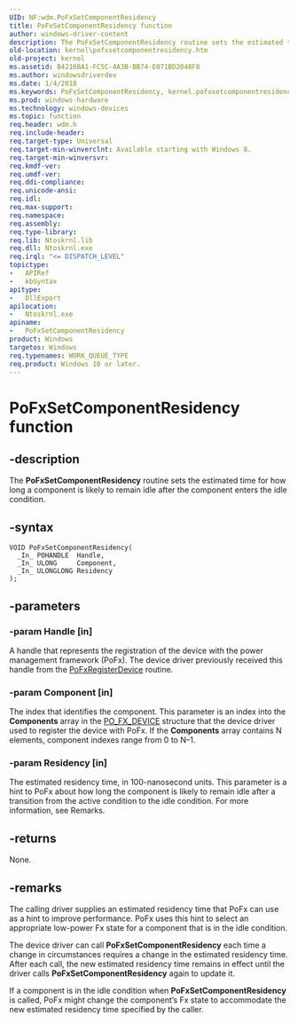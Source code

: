 ```yaml
---
UID: NF:wdm.PoFxSetComponentResidency
title: PoFxSetComponentResidency function
author: windows-driver-content
description: The PoFxSetComponentResidency routine sets the estimated time for how long a component is likely to remain idle after the component enters the idle condition.
old-location: kernel\pofxsetcomponentresidency.htm
old-project: kernel
ms.assetid: B4216BA1-FC5C-4A3B-BB74-E071BD2048F8
ms.author: windowsdriverdev
ms.date: 1/4/2018
ms.keywords: PoFxSetComponentResidency, kernel.pofxsetcomponentresidency, wdm/PoFxSetComponentResidency, PoFxSetComponentResidency routine [Kernel-Mode Driver Architecture]
ms.prod: windows-hardware
ms.technology: windows-devices
ms.topic: function
req.header: wdm.h
req.include-header: 
req.target-type: Universal
req.target-min-winverclnt: Available starting with Windows 8.
req.target-min-winversvr: 
req.kmdf-ver: 
req.umdf-ver: 
req.ddi-compliance: 
req.unicode-ansi: 
req.idl: 
req.max-support: 
req.namespace: 
req.assembly: 
req.type-library: 
req.lib: Ntoskrnl.lib
req.dll: Ntoskrnl.exe
req.irql: "<= DISPATCH_LEVEL"
topictype:
-	APIRef
-	kbSyntax
apitype:
-	DllExport
apilocation:
-	Ntoskrnl.exe
apiname:
-	PoFxSetComponentResidency
product: Windows
targetos: Windows
req.typenames: WORK_QUEUE_TYPE
req.product: Windows 10 or later.
---
```


# PoFxSetComponentResidency function


## -description


The <b>PoFxSetComponentResidency</b> routine sets the estimated time for how long a component is likely to remain idle after the component enters the idle condition.


## -syntax


````
VOID PoFxSetComponentResidency(
  _In_ POHANDLE  Handle,
  _In_ ULONG     Component,
  _In_ ULONGLONG Residency
);
````


## -parameters




### -param Handle [in]

A handle that represents the registration of the device with the power management framework (PoFx). The device driver previously received this handle from the <a href="..\wdm\nf-wdm-pofxregisterdevice.md">PoFxRegisterDevice</a> routine.


### -param Component [in]

The index that identifies the component. This parameter is an index into the <b>Components</b> array in the <a href="..\wdm\ns-wdm-_po_fx_device_v1.md">PO_FX_DEVICE</a> structure that the device driver used to register the device with PoFx. If the <b>Components</b> array contains N elements, component indexes range from 0 to N–1.


### -param Residency [in]

The estimated residency time, in 100-nanosecond units. This parameter is a hint to PoFx about how long the component is likely to remain idle after a transition from the active condition to the idle condition. For more information, see Remarks.


## -returns


None.



## -remarks


The calling driver supplies an estimated residency time that PoFx can use as a hint to improve performance. PoFx uses this hint to select an appropriate low-power Fx state for a component that is in the idle condition.

The device driver can call <b>PoFxSetComponentResidency</b> each time a change in circumstances requires a change in the estimated residency time. After each call, the new estimated residency time remains in effect until the driver calls <b>PoFxSetComponentResidency</b> again to update it.

If a component is in the idle condition when <b>PoFxSetComponentResidency</b> is called, PoFx might change the component’s Fx state to accommodate the new estimated residency time specified by the caller.


